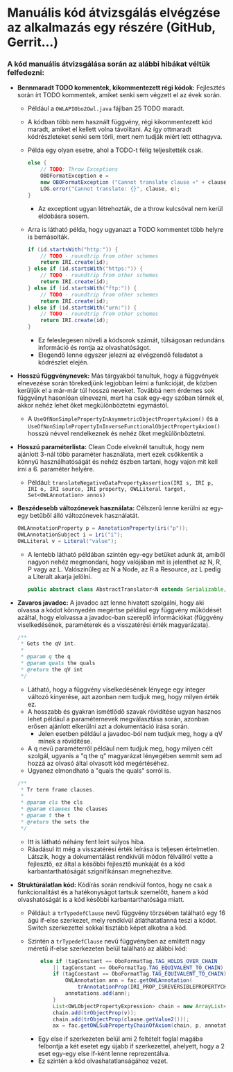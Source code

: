 # Manuális kód átvizsgálás elvégzése az alkalmazás egy részére (GitHub, Gerrit...)

### A kód manuális átvizsgálása során az alábbi hibákat véltük felfedezni:

* **Bennmaradt TODO kommentek, kikommentezett régi kódok:** Fejlesztés során írt TODO kommentek, amiket senki sem végzett el az évek során.

    * Például a `OWLAPIObo2Owl.java` fájlban 25 TODO maradt.
    * A kódban több nem használt függvény, régi kikommentezett kód maradt, amiket el kellett volna távolítani. Az így ottmaradt kódrészleteket senki sem törli, mert nem tudják miért lett otthagyva.
    * Példa egy olyan esetre, ahol a TODO-t félig teljesítették csak.
        
        ```java
        else {
            // TODO: Throw Exceptions
            OBOFormatException e =
            new OBOFormatException ("Cannot translate clause «" + clause + '»');
            LOG.error("Cannot translate: {}", clause, e);
        }
        ```

        * Az exceptiont ugyan létrehozták, de a throw kulcsóval nem kerül eldobásra sosem.
    * Arra is látható példa, hogy ugyanazt a TODO kommentet több helyre is bemásolták.

        ```java
        if (id.startsWith("http:")) {
            // TODO - roundtrip from other schemes
            return IRI.create(id);
        } else if (id.startsWith("https:")) {
            // TODO - roundtrip from other schemes
            return IRI.create(id);
        } else if (id.startsWith("ftp:")) {
            // TODO - roundtrip from other schemes
            return IRI.create(id);
        } else if (id.startsWith("urn:")) {
            // TODO - roundtrip from other schemes
            return IRI.create(id);
        }
        ```

        * Ez feleslegesen növeli a kódsorok számát, túlságosan redundáns információ és rontja az olvashatóságot.
        * Elegendő lenne egyszer jelezni az elvégzendő feladatot a kódrészlet elején.

* **Hosszú függvénynevek:** Más tárgyakból tanultuk, hogy a függvények elnevezése során törekedjünk legjobban leírni a funkcióját, de közben kerüljük el a már-már túl hosszú neveket. Továbbá nem érdemes sok függvényt hasonlóan elnevezni, mert ha csak egy-egy szóban térnek el, akkor nehéz lehet őket megkülönböztetni egymástól.

    * A `UseOfNonSimplePropertyInAsymmetricObjectPropertyAxiom()` és a `UseOfNonSimplePropertyInInverseFunctionalObjectPropertyAxiom()` hosszú névvel rendelkeznek és nehéz őket megkülönböztetni.
    
* **Hosszú paraméterlista:** Clean Code elveknél tanultuk, hogy nem ajánlott 3-nál több paraméter használata, mert ezek csökkentik a könnyű használhatóságát és nehéz észben tartani, hogy vajon mit kell írni a 6. paraméter helyére.

    *  Például: `translateNegativeDataPropertyAssertion(IRI s, IRI p, IRI o, IRI source, IRI property, OWLLiteral target, Set<OWLAnnotation> annos)`

* **Beszédesebb változónevek használata:** Célszerű lenne kerülni az egy-egy betűből álló változónevek használatát.

    ```java
    OWLAnnotationProperty p = AnnotationProperty(iri("p"));
    OWLAnnotationSubject i = iri("i");
    OWLLiteral v = Literal("value");
    ```

    * A lentebb látható példában szintén egy-egy betűket adunk át, amiből nagyon nehéz megmondani, hogy valójában mit is jelenthet az N, R, P vagy az L. Valószínűleg az N a Node, az R a Resource, az L pedig a Literalt akarja jelölni.

        ```java
        public abstract class AbstractTranslator<N extends Serializable, R extends N, P extends N, L extends N>
        ```

* **Zavaros javadoc:** A javadoc azt lenne hivatott szolgálni, hogy aki olvassa a kódot könnyedén megértse például egy függvény működését azáltal, hogy elolvassa a javadoc-ban szereplő információkat (függvény viselkedésének, paraméterek és a visszatérési érték magyarázata).

    ```java
    /**
     * Gets the qV int.
     *
     * @param q the q
     * @param quals the quals
     * @return the qV int
     */
    ```
    
    * Látható, hogy a függvény viselkedésének lényege egy integer változó kinyerése, azt azonban nem tudjuk meg, hogy milyen érték ez.
    * A hosszabb és gyakran ismétlődő szavak rövidítése ugyan hasznos lehet például a paraméternevek megválasztása során, azonban erősen ajánlott elkerülni azt a dokumentáció írása során.
        * Jelen esetben például a javadoc-ból nem tudjuk meg, hogy a qV minek a rövidítése.
    * A q nevű paraméterről például nem tudjuk meg, hogy milyen célt szolgál, ugyanis a "q the q" magyarázat lényegében semmit sem ad hozzá az olvasó által olvasott kód megértéséhez.
    * Ugyanez elmondható a "quals the quals" sorról is.

    ```java
    /**
     * Tr term frame clauses.
     *
     * @param cls the cls
     * @param clauses the clauses
     * @param t the t
     * @return the sets the
     */
    ```

    * Itt is látható néhány fent leírt súlyos hiba.
    * Ráadásul itt még a visszatérési érték leírása is teljesen értelmetlen. Látszik, hogy a dokumentálást rendkívüli módon félvállról vette a fejlesztő, ez által a későbbi fejlesztő munkáját és a kód karbantarthatóságát szignifikánsan megnehezítve.

* **Struktúrálatlan kód:** Kódírás során rendkívül fontos, hogy ne csak a funkcionalitást és a hatékonyságot tartsuk szemelőtt, hanem a kód olvashatóságát is a kód későbbi karbantarthatósága miatt.

    * Például: a `trTypedefClause` nevű függvény törzsében található egy 16 ágú if-else szerkezet, mely rendkívül átláthatatlanná teszi a kódot. Switch szerkezettel sokkal tisztább képet alkotna a kód.
    * Szintén a `trTypedefClause` nevű függvényben az említett nagy méretű if-else szerkezeten belül található az alábbi kód:

        ```java
            else if (tagConstant == OboFormatTag.TAG_HOLDS_OVER_CHAIN
                || tagConstant == OboFormatTag.TAG_EQUIVALENT_TO_CHAIN) {
                if (tagConstant == OboFormatTag.TAG_EQUIVALENT_TO_CHAIN) {
                    OWLAnnotation ann = fac.getOWLAnnotation(
                        trAnnotationProp(IRI_PROP_ISREVERSIBLEPROPERTYCHAIN), trLiteral(TRUE));
                    annotations.add(ann);
                }
                List<OWLObjectPropertyExpression> chain = new ArrayList<>();
                chain.add(trObjectProp(v));
                chain.add(trObjectProp(clause.getValue2()));
                ax = fac.getOWLSubPropertyChainOfAxiom(chain, p, annotations);
        ```
    
        * Egy else if szerkezeten belül ami 2 feltételt foglal magába felbontja a két esetet egy újabb if szerkezettel, ahelyett, hogy a 2 eset egy-egy else if-ként lenne reprezentálva.
        * Ez szintén a kód olvashatatlanságához vezet.
